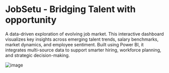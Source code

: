 # JobSetu - Bridging Talent with opportunity
A data-driven exploration of evolving job market. This interactive dashboard visualizes key insights across emerging talent trends, salary benchmarks, market dynamics, and employee sentiment. Built using Power BI, it integrates multi-source data to support smarter hiring, workforce planning, and strategic decision-making.

![image](https://github.com/user-attachments/assets/66b76624-3069-4e6a-a89c-ea0e2cd9819f)
